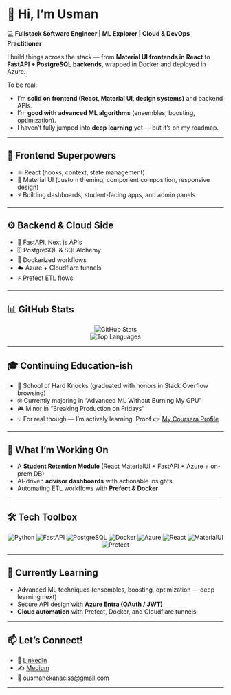 # 👋 Hi, I’m Usman

💻 **Fullstack Software Engineer | ML Explorer | Cloud & DevOps Practitioner**  

I build things across the stack — from **Material UI frontends in React** to **FastAPI + PostgreSQL backends**, wrapped in Docker and deployed in Azure.  

To be real:  
- I’m **solid on frontend (React, Material UI, design systems)** and backend APIs.  
- I’m **good with advanced ML algorithms** (ensembles, boosting, optimization).  
- I haven’t fully jumped into **deep learning** yet — but it’s on my roadmap.  

---

## 🎨 Frontend Superpowers
- ⚛️ React (hooks, context, state management)  
- 🎨 Material UI (custom theming, component composition, responsive design)  
- ⚡ Building dashboards, student-facing apps, and admin panels  

---

## ⚙️ Backend & Cloud Side
- 🐍 FastAPI, Next js APIs  
- 🗄️ PostgreSQL & SQLAlchemy  
- 🐳 Dockerized workflows  
- ☁️ Azure + Cloudflare tunnels  
- ⚡ Prefect ETL flows  

---

## 📊 GitHub Stats
<div align="center">

![GitHub Stats](https://github-readme-stats.vercel.app/api?username=ousmanekana&show_icons=true&theme=tokyonight&count_private=true)  
![Top Languages](https://github-readme-stats.vercel.app/api/top-langs/?username=ousmanekana&layout=compact&theme=tokyonight)

</div>

---

## 🎓 Continuing Education-ish
- 🏫 School of Hard Knocks (graduated with honors in Stack Overflow browsing)  
- 🤓 Currently majoring in “Advanced ML Without Burning My GPU”  
- 🎮 Minor in “Breaking Production on Fridays”  
- 💡 For real though — I’m actively learning. Proof 👉 [My Coursera Profile](https://www.coursera.org/user/59cb28ec4f00d66a678e649a7e102e6a)  

---

## 🚀 What I’m Working On
- A **Student Retention Module** (React MaterialUI + FastAPI + Azure + on-prem DB)  
- AI-driven **advisor dashboards** with actionable insights  
- Automating ETL workflows with **Prefect & Docker**  

---

## 🛠️ Tech Toolbox
<div align="center">

![Python](https://img.shields.io/badge/-Python-3776AB?logo=python&logoColor=white&style=flat-square)
![FastAPI](https://img.shields.io/badge/-FastAPI-009688?logo=fastapi&logoColor=white&style=flat-square)
![PostgreSQL](https://img.shields.io/badge/-PostgreSQL-336791?logo=postgresql&logoColor=white&style=flat-square)
![Docker](https://img.shields.io/badge/-Docker-2496ED?logo=docker&logoColor=white&style=flat-square)
![Azure](https://img.shields.io/badge/-Azure-0078D4?logo=microsoft-azure&logoColor=white&style=flat-square)
![React](https://img.shields.io/badge/-React-61DAFB?logo=react&logoColor=white&style=flat-square)
![MaterialUI](https://img.shields.io/badge/-MaterialUI-007FFF?logo=mui&logoColor=white&style=flat-square)
![Prefect](https://img.shields.io/badge/-Prefect-000000?logo=prefect&logoColor=white&style=flat-square)

</div>

---

## 🌱 Currently Learning
- Advanced ML techniques (ensembles, boosting, optimization — deep learning next)  
- Secure API design with **Azure Entra (OAuth / JWT)**  
- **Cloud automation** with Prefect, Docker, and Cloudflare tunnels  

---

## 📫 Let’s Connect!
- 💼 [LinkedIn](https://www.linkedin.com/in/serigne-ousmane-kana/)  
- ✍️ [Medium](https://medium.com/@ousmanekanaciss)  
- 📧 ousmanekanaciss@gmail.com  

---
